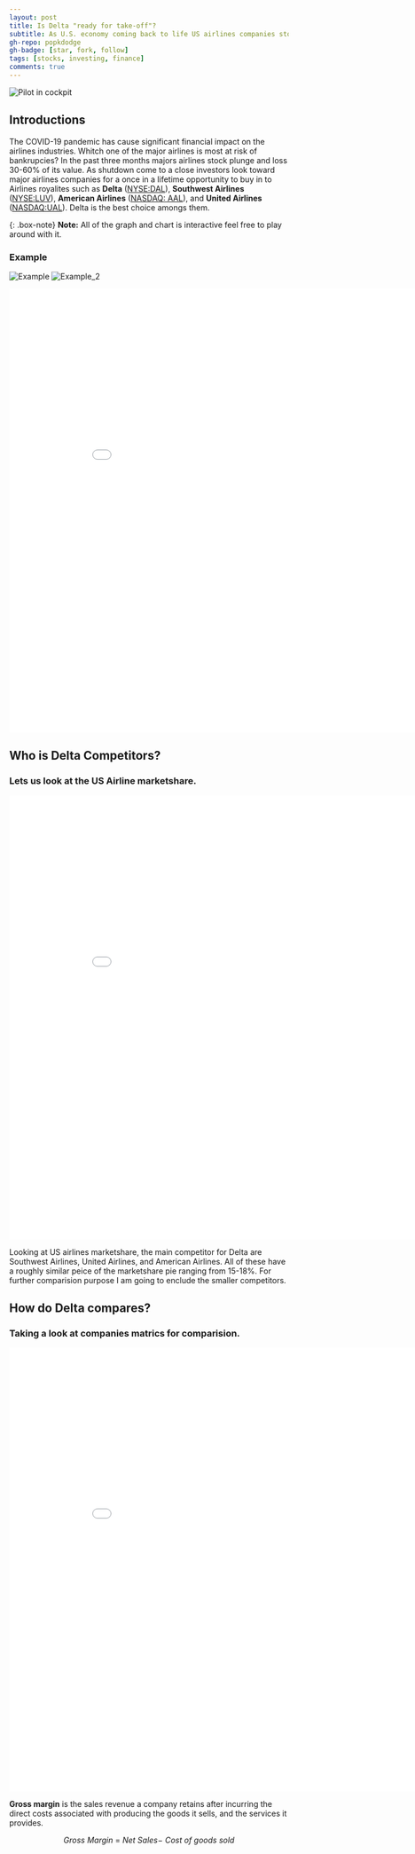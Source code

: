 ```yaml
---
layout: post
title: Is Delta "ready for take-off"?
subtitle: As U.S. economy coming back to life US airlines companies stock look like a once in a lifetime opportunity for investors.
gh-repo: popkdodge
gh-badge: [star, fork, follow]
tags: [stocks, investing, finance]
comments: true
---
```


![Pilot in  cockpit](https://api.time.com/wp-content/uploads/2019/02/airline-pilot-language.jpg?w=800&quality=85)

## Introductions

The COVID-19 pandemic has cause significant financial impact on the airlines industries. Whitch one of the major airlines is most at risk of bankrupcies?  In the past three months majors airlines stock plunge and loss 30-60% of its value. As shutdown come to a close investors look toward major airlines companies for a once in a lifetime opportunity to buy in to Airlines royalites such as **Delta** ([NYSE:DAL](https://finance.yahoo.com/quote/DAL/)), **Southwest Airlines** ([NYSE:LUV](https://finance.yahoo.com/quote/LUV/)), **American Airlines** ([NASDAQ: AAL](https://finance.yahoo.com/quote/AAL/)), and **United Airlines** ([NASDAQ:UAL](https://finance.yahoo.com/quote/UAL/)). Delta is the best choice amongs them.

{: .box-note}
**Note:** All of the graph and chart is interactive feel free to play around with it.

### Example
![Example](https://gyazo.com/88d60e708bb497242596b7bfc76eed0a)
![Example_2](https://gyazo.com/b35bbbdc75f99680d6667bef94a3d4b9)

<iframe width="900" height="800" frameborder="0" scrolling="no" src="//plotly.com/~popkdodge/1.embed"></iframe>

## Who is Delta Competitors?

### Lets us look at the US Airline marketshare.

<iframe width="900" height="800" frameborder="0" scrolling="no" src="//plotly.com/~popkdodge/8.embed"></iframe>

Looking at US airlines marketshare, the main competitor for Delta are Southwest Airlines, United Airlines, and American Airlines.
All of these have a roughly similar peice of the marketshare pie ranging from 15-18%. For further comparision purpose I am going to enclude the smaller competitors.  

## How do Delta compares?

### Taking a look at companies matrics for comparision.

<iframe width="900" height="800" frameborder="0" scrolling="no" src="//plotly.com/~popkdodge/11.embed"></iframe>

**Gross margin** is the sales revenue a company retains after incurring the direct costs associated with producing the goods it sells, and the services it provides. 

$$ Gross\:Margin\:=\:Net\:Sales-\:Cost\:of\:goods\:sold $$


